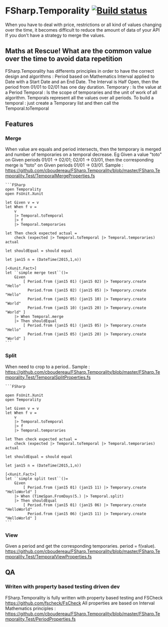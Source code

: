 # FSharp.Temporality [![Build status](https://ci.appveyor.com/api/projects/status/ejj6vrx6x69aojey?svg=true)](https://ci.appveyor.com/project/cboudereau/fsharp-temporality)

When you have to deal with price, restrictions or all kind of values changing over the time, it becomes difficult to reduce the amount of data of your API If you don't have a strategy to merge the values.

## Maths at Rescue! What are the common value over the time to avoid data repetition
FSharp.Temporality has differents principles in order to have the correct design and algorithms : 
Period based on Mathematics Interval applied to Date with a Start Date and an End Date. The Interval is Half Open, then the period from 01/01 to 02/01 has one day duration.
Temporary : Is the value at a Period
Temporal : Is the scope of temporaries and the unit of work of all algorithm. Temporals represent all the values over all periods.
To build a temporal : just create a Temporary list and then call the Temporal.toTemporal
 
## Features
### Merge
When value are equals and period intersects, then the temporary is merged and number of temporaries on a temporal decrease. Eg Given a value "toto" on Given periods 01/01 -> 02/01; 02/01 -> 03/01, then the corresponding merge is "toto" on Given periods 01/01 -> 03/01. Sample : https://github.com/cboudereau/FSharp.Temporality/blob/master/FSharp.Temporality.Test/TemporalMergeProperties.fs

	```FSharp
	open Temporality
	open FsUnit.Xunit

	let Given v = v
	let When f v = 
		v 
		|> Temporal.toTemporal 
		|> f 
		|> Temporal.temporaries

	let Then check expected actual = 
		check (expected |> Temporal.toTemporal |> Temporal.temporaries) actual

	let shouldEqual = should equal

	let jan15 n = (DateTime(2015,1,n))

	[<Xunit.Fact>]
	let ``simple merge test``()=
		Given 
			[ Period.from (jan15 01) (jan15 02) |> Temporary.create "Hello"
			  Period.from (jan15 02) (jan15 05) |> Temporary.create "Hello"
			  Period.from (jan15 05) (jan15 10) |> Temporary.create "World"
			  Period.from (jan15 10) (jan15 20) |> Temporary.create "World" ]
		|> When Temporal.merge
		|> Then shouldEqual
			[ Period.from (jan15 01) (jan15 05) |> Temporary.create "Hello"
			  Period.from (jan15 05) (jan15 20) |> Temporary.create "World" ]
	```

### Split
When need to crop to a period.. Sample : https://github.com/cboudereau/FSharp.Temporality/blob/master/FSharp.Temporality.Test/TemporalSplitProperties.fs

	```FSharp
		
	open FsUnit.Xunit
	open Temporality

	let Given v = v
	let When f v = 
		v 
		|> Temporal.toTemporal 
		|> f 
		|> Temporal.temporaries

	let Then check expected actual = 
		check (expected |> Temporal.toTemporal |> Temporal.temporaries) actual

	let shouldEqual = should equal

	let jan15 n = (DateTime(2015,1,n))

	[<Xunit.Fact>]
	let ``simple split test``()=
		Given 
			[ Period.from (jan15 01) (jan15 11) |> Temporary.create "HelloWorld" ]
		|> When (TimeSpan.FromDays(5.) |> Temporal.split)
		|> Then shouldEqual
			[ Period.from (jan15 01) (jan15 06) |> Temporary.create "HelloWorld"
			  Period.from (jan15 06) (jan15 11) |> Temporary.create "HelloWorld" ]
	```
	
### View
Given a period and get the corresponding temporaries. period = f(value). https://github.com/cboudereau/FSharp.Temporality/blob/master/FSharp.Temporality.Test/TemporalViewProperties.fs

## QA
### Writen with property based testing driven dev
FSharp.Temporality is fully written with property based testing and FSCheck https://github.com/fscheck/FsCheck
All properties are based on Interval Mathematics principles : https://github.com/cboudereau/FSharp.Temporality/blob/master/FSharp.Temporality.Test/PeriodProperties.fs
